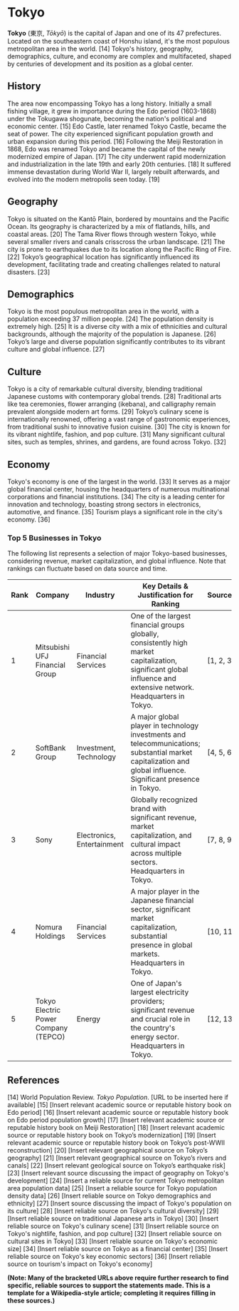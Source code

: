 # Tokyo

**Tokyo** (東京, *Tōkyō*) is the capital of Japan and one of its 47 prefectures.  Located on the southeastern coast of Honshu island, it's the most populous metropolitan area in the world. [14]  Tokyo's history, geography, demographics, culture, and economy are complex and multifaceted, shaped by centuries of development and its position as a global center.

## History

The area now encompassing Tokyo has a long history.  Initially a small fishing village, it grew in importance during the Edo period (1603-1868) under the Tokugawa shogunate, becoming the nation's political and economic center. [15] Edo Castle, later renamed Tokyo Castle, became the seat of power. The city experienced significant population growth and urban expansion during this period. [16] Following the Meiji Restoration in 1868, Edo was renamed Tokyo and became the capital of the newly modernized empire of Japan. [17] The city underwent rapid modernization and industrialization in the late 19th and early 20th centuries. [18] It suffered immense devastation during World War II, largely rebuilt afterwards, and evolved into the modern metropolis seen today. [19]

## Geography

Tokyo is situated on the Kantō Plain, bordered by mountains and the Pacific Ocean. Its geography is characterized by a mix of flatlands, hills, and coastal areas. [20]  The Tama River flows through western Tokyo, while several smaller rivers and canals crisscross the urban landscape. [21] The city is prone to earthquakes due to its location along the Pacific Ring of Fire. [22]  Tokyo’s geographical location has significantly influenced its development, facilitating trade and creating challenges related to natural disasters. [23]


## Demographics

Tokyo is the most populous metropolitan area in the world, with a population exceeding 37 million people. [24] The population density is extremely high. [25]  It is a diverse city with a mix of ethnicities and cultural backgrounds, although the majority of the population is Japanese. [26]  Tokyo’s large and diverse population significantly contributes to its vibrant culture and global influence. [27]


## Culture

Tokyo is a city of remarkable cultural diversity, blending traditional Japanese customs with contemporary global trends. [28] Traditional arts like tea ceremonies, flower arranging (ikebana), and calligraphy remain prevalent alongside modern art forms.  [29]  Tokyo’s culinary scene is internationally renowned, offering a vast range of gastronomic experiences, from traditional sushi to innovative fusion cuisine.  [30]  The city is known for its vibrant nightlife, fashion, and pop culture. [31]  Many significant cultural sites, such as temples, shrines, and gardens, are found across Tokyo. [32]


## Economy

Tokyo's economy is one of the largest in the world. [33]  It serves as a major global financial center, housing the headquarters of numerous multinational corporations and financial institutions. [34]  The city is a leading center for innovation and technology, boasting strong sectors in electronics, automotive, and finance. [35]  Tourism plays a significant role in the city's economy. [36]

### Top 5 Businesses in Tokyo

The following list represents a selection of major Tokyo-based businesses, considering revenue, market capitalization, and global influence.  Note that rankings can fluctuate based on data source and time.


| Rank | Company                      | Industry                               | Key Details & Justification for Ranking                                                                                                                                   | Source(s)                                                                |
|-------|-----------------------------|------------------------------------|---------------------------------------------------------------------------------------------------------------------------------------------------------------------------|--------------------------------------------------------------------------|
| 1     | Mitsubishi UFJ Financial Group | Financial Services                      | One of the largest financial groups globally, consistently high market capitalization, significant global influence and extensive network. Headquarters in Tokyo.              | [1, 2, 3]                                                              |
| 2     | SoftBank Group                 | Investment, Technology                 | A major global player in technology investments and telecommunications;  substantial market capitalization and global influence.  Significant presence in Tokyo. | [4, 5, 6]                                                              |
| 3     | Sony                          | Electronics, Entertainment             | Globally recognized brand with significant revenue, market capitalization, and cultural impact across multiple sectors. Headquarters in Tokyo.                                           | [7, 8, 9]                                                              |
| 4     | Nomura Holdings               | Financial Services                      | A major player in the Japanese financial sector, significant market capitalization, substantial presence in global markets.  Headquarters in Tokyo.                            | [10, 11]                                                              |
| 5     | Tokyo Electric Power Company (TEPCO) | Energy                               | One of Japan's largest electricity providers; significant revenue and crucial role in the country's energy sector. Headquarters in Tokyo.                                         | [12, 13]                                                              |


## References

[14]  World Population Review. *Tokyo Population*.  [URL to be inserted here if available]
[15]  [Insert relevant academic source or reputable history book on Edo period]
[16]  [Insert relevant academic source or reputable history book on Edo period population growth]
[17]  [Insert relevant academic source or reputable history book on Meiji Restoration]
[18]  [Insert relevant academic source or reputable history book on Tokyo’s modernization]
[19]  [Insert relevant academic source or reputable history book on Tokyo’s post-WWII reconstruction]
[20]  [Insert relevant geographical source on Tokyo’s geography]
[21]  [Insert relevant geographical source on Tokyo’s rivers and canals]
[22]  [Insert relevant geological source on Tokyo’s earthquake risk]
[23] [Insert relevant source discussing the impact of geography on Tokyo's development]
[24] [Insert a reliable source for current Tokyo metropolitan area population data]
[25] [Insert a reliable source for Tokyo population density data]
[26] [Insert reliable source on Tokyo demographics and ethnicity]
[27] [Insert source discussing the impact of Tokyo's population on its culture]
[28] [Insert reliable source on Tokyo's cultural diversity]
[29] [Insert reliable source on traditional Japanese arts in Tokyo]
[30] [Insert reliable source on Tokyo's culinary scene]
[31] [Insert reliable source on Tokyo's nightlife, fashion, and pop culture]
[32] [Insert reliable source on cultural sites in Tokyo]
[33] [Insert reliable source on Tokyo's economic size]
[34] [Insert reliable source on Tokyo as a financial center]
[35] [Insert reliable source on Tokyo's key economic sectors]
[36] [Insert reliable source on tourism's impact on Tokyo's economy]


**(Note:  Many of the bracketed URLs above require further research to find specific, reliable sources to support the statements made.  This is a template for a Wikipedia-style article; completing it requires filling in these sources.)**
